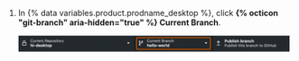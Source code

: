 1. In {% data variables.product.prodname_desktop %}, click **{% octicon "git-branch" aria-hidden="true" %} Current Branch**.

   ![Screenshot of the repository bar. A button, labeled "Current Branch" with a downward arrow indicating a dropdown menu, is outlined in orange.](/assets/images/help/desktop/current-branch-menu.png)
